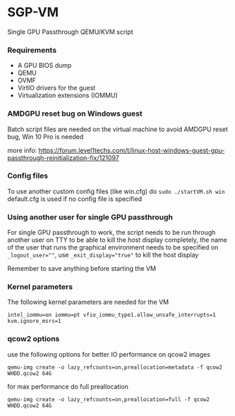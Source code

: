 # SGP-VM
Single GPU Passthrough QEMU/KVM script

### Requirements

* A GPU BIOS dump
* QEMU
* OVMF
* VirtIO drivers for the guest
* Virtualization extensions (IOMMU)

### AMDGPU reset bug on Windows guest

Batch script files are needed on the virtual machine to avoid AMDGPU reset bug, Win 10 Pro is needed

more info: https://forum.level1techs.com/t/linux-host-windows-guest-gpu-passthrough-reinitialization-fix/121097

### Config files

To use another custom config files (like win.cfg) do ```sudo ./startVM.sh win```
default.cfg is used if no config file is specified

### Using another user for single GPU passthrough

For single GPU passthrough to work, the script needs to be run through another user on TTY to be able to kill the host display completely, the name of the user that runs the graphical environment needs to be specified on ```_logout_user=""```, use ```_exit_display="true"``` to kill the host display

Remember to save anything before starting the VM

### Kernel parameters

The following kernel parameters are needed for the VM
```
intel_iommu=on iommu=pt vfio_iommu_type1.allow_unsafe_interrupts=1 kvm.ignore_msrs=1
```

### qcow2 options

use the following options for better IO performance on qcow2 images
```
qemu-img create -o lazy_refcounts=on,preallocation=metadata -f qcow2 WHDD.qcow2 64G
```

for max performance do full preallocation
```
qemu-img create -o lazy_refcounts=on,preallocation=full -f qcow2 WHDD.qcow2 64G
```
